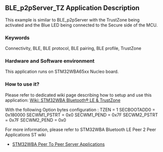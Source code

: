 ## __BLE_p2pServer_TZ Application Description__

This example is similar to BLE_p2pServer with the TrustZone being activated and the Blue LED being connected to the Secure side of the MCU.

### __Keywords__

Connectivity, BLE, BLE protocol, BLE pairing, BLE profile, TrustZone

### __Hardware and Software environment__

  This application runs on STM32WBA65xx Nucleo board.

### __How to use it?__

Please refer to dedicated wiki page describing how to setup and use this application:
 <a href="https://wiki.st.com/stm32mcu/wiki/Connectivity:STM32WBA_BLE_%26_TrustZone"> Wiki: STM32WBA Bluetooth® LE & TrustZone</a>
 
With the following Option bytes configuration : 
TZEN = 1
SECBOOTADD0 = 0x180000
SECWM1_PSTRT = 0x0
SECWM1_PEND = 0x7F
SECWM2_PSTRT = 0x7F
SECWM2_PEND = 0x0

For more information, please refer to  STM32WBA Bluetooth LE Peer 2 Peer Applications ST wiki  
   - <a href="https://wiki.st.com/stm32mcu/wiki/Connectivity:STM32WBA_Peer_To_Peer#STM32WBA_Peer_to_Peer_Server_application"> STM32WBA Peer To Peer Server Applications</a>
